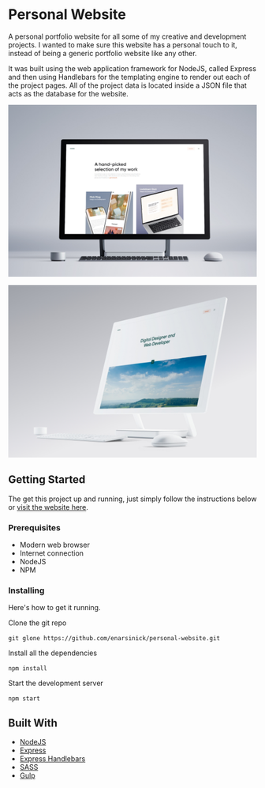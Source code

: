 # Personal Website

A personal portfolio website for all some of my creative and development projects. I wanted to make sure this website has a personal touch to it, instead of being a generic portfolio website like any other.


It was built using the web application framework for NodeJS, called Express and then using Handlebars for the templating engine to render out each of the project pages. All of the project data is located inside a JSON file that acts as the database for the website.

![](public/images/projects/03/project_image_1.jpg)

![](public/images/projects/03/feature_image.jpg)


## Getting Started

The get this project up and running, just simply follow the instructions below or [visit the website here](https://nickcave.co/).

### Prerequisites

* Modern web browser
* Internet connection
* NodeJS
* NPM

### Installing

Here's how to get it running.

Clone the git repo

```
git glone https://github.com/enarsinick/personal-website.git
```

Install all the dependencies

```
npm install
```

Start the development server

```
npm start
```


## Built With

* [NodeJS](https://nodejs.org/en/)
* [Express](https://expressjs.com/)
* [Express Handlebars](https://www.npmjs.com/package/express-handlebars)
* [SASS](https://sass-lang.com/)
* [Gulp](https://gulpjs.com/)
